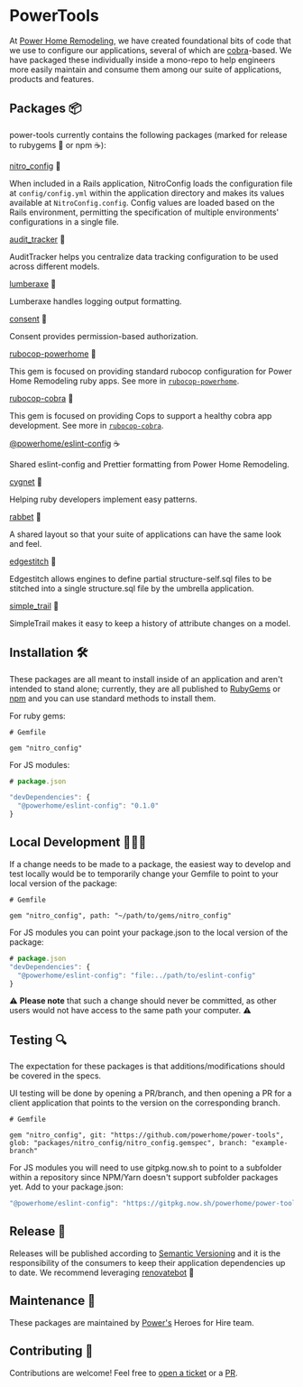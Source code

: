 # PowerTools

At [Power Home Remodeling](https://powerhrg.com/), we have created foundational bits of code that we use to configure our applications, several of which are [cobra](https://cbra.info/)-based. We have packaged these individually inside a mono-repo to help engineers more easily maintain and consume them among our suite of applications, products and features.

## Packages 📦

power-tools currently contains the following packages (marked for release to rubygems 💎 or npm ☕️):

[nitro_config](https://github.com/powerhome/power-tools/blob/main/packages/nitro_config/docs/README.md) 💎

When included in a Rails application, NitroConfig loads the configuration file at `config/config.yml` within the application directory and makes its values available at `NitroConfig.config`. Config values are loaded based on the Rails environment, permitting the specification of multiple environments' configurations in a single file.

[audit_tracker](https://github.com/powerhome/power-tools/blob/main/packages/audit_tracker/docs/README.md) 💎

AuditTracker helps you centralize data tracking configuration to be used across different models.

[lumberaxe](https://github.com/powerhome/power-tools/blob/main/packages/lumberaxe/docs/README.md) 💎

Lumberaxe handles logging output formatting.

[consent](https://github.com/powerhome/power-tools/blob/main/packages/consent/docs/README.md) 💎

Consent provides permission-based authorization.

[rubocop-powerhome](https://github.com/powerhome/power-tools/blob/main/packages/rubocop-powerhome/docs/README.md) 💎

This gem is focused on providing standard rubocop configuration for Power Home Remodeling ruby apps. See more in [`rubocop-powerhome`](../packages/rubocop-powerhome).

[rubocop-cobra](https://github.com/powerhome/power-tools/blob/main/packages/rubocop-cobra/docs/README.md) 💎

This gem is focused on providing Cops to support a healthy cobra app development. See more in [`rubocop-cobra`](../packages/rubocop-cobra).

[@powerhome/eslint-config](https://github.com/powerhome/power-tools/blob/main/packages/eslint-config/docs/README.md) ☕️

Shared eslint-config and Prettier formatting from Power Home Remodeling.

[cygnet](https://github.com/powerhome/power-tools/blob/main/packages/cygnet/docs/README.md) 💎

Helping ruby developers implement easy patterns.

[rabbet](https://github.com/powerhome/power-tools/blob/main/packages/rabbet/docs/README.md) 💎

A shared layout so that your suite of applications can have the same look and feel.

[edgestitch](https://github.com/powerhome/power-tools/blob/main/packages/edgestitch/docs/README.md) 💎

Edgestitch allows engines to define partial structure-self.sql files to be stitched into a single structure.sql file by the umbrella application.

[simple_trail](https://github.com/powerhome/power-tools/blob/main/packages/simple_trail/docs/README.md) 💎

SimpleTrail makes it easy to keep a history of attribute changes on a model.

## Installation 🛠

These packages are all meant to install inside of an application and aren't intended to stand alone; currently, they are all published to [RubyGems](https://rubygems.org/) or [npm](https://www.npmjs.com/) and you can use standard methods to install them.

For ruby gems:
```ruby=
# Gemfile

gem "nitro_config"
```

For JS modules:
```js
# package.json

"devDependencies": {
  "@powerhome/eslint-config": "0.1.0"
}
```

## Local Development 👩🏽‍💻

If a change needs to be made to a package, the easiest way to develop and test locally would be to temporarily change your Gemfile to point to your local version of the package:

```ruby=
# Gemfile

gem "nitro_config", path: "~/path/to/gems/nitro_config"
```

For JS modules you can point your package.json to the local version of the package:
```js
# package.json
"devDependencies": {
  "@powerhome/eslint-config": "file:../path/to/eslint-config"
}
```

⚠️ <b>Please note</b> that such a change should never be committed, as other users would not have access to the same path your computer. ⚠️

## Testing 🔍

The expectation for these packages is that additions/modifications should be covered in the specs.

UI testing will be done by opening a PR/branch, and then opening a PR for a client application that points to the version on the corresponding branch.

```ruby=
# Gemfile

gem "nitro_config", git: "https://github.com/powerhome/power-tools", glob: "packages/nitro_config/nitro_config.gemspec", branch: "example-branch"
```

For JS modules you will need to use gitpkg.now.sh to point to a subfolder within a repository since NPM/Yarn doesn't support subfolder packages yet. Add to your package.json:
```js
"@powerhome/eslint-config": "https://gitpkg.now.sh/powerhome/power-tools/packages/eslint-config?<branch-name>",
```


## Release 🚀

Releases will be published according to [Semantic Versioning](https://semver.org/) and it is the responsibility of the consumers to keep their application dependencies up to date. We recommend leveraging [renovatebot](https://github.com/renovatebot/renovate) 🤖

## Maintenance 🚧

These packages are maintained by [Power's](https://github.com/powerhome) Heroes for Hire team.

## Contributing 💙

Contributions are welcome! Feel free to [open a ticket](https://github.com/powerhome/power-tools/issues/new) or a [PR](https://github.com/powerhome/power-tools/pulls).
